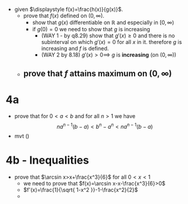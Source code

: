 

- given $\displaystyle f(x)=\frac{h(x)}{g(x)}$. 
	- prove that $f(x)$ defined on $(0,\infty)$.
		- show that $g(x)$ differentiable on $\mathbb{R}$ and especially in $[0,\infty)$
		- if $g(0)=0$ we need to show that $g$ is increasing
			- (WAY 1 - by q8.29) show that $g'(x)\geq 0$ and there is no subinterval on which $g'(x)=0$ for all $x$ in it. therefore $g$ is increasing and $f$ is defined.
			- (WAY 2 by 8.18) $g'(x)>0\implies$ $g$ is **increasing** (on $(0,\infty)$)
	- prove that $f$ attains maximum on $(0,\infty)$
		- 



# 4a

- prove that for $0<a<b$ and for all $n>1$ we have $$na^{n-1}(b-a)<b^n-a^n<na^{n-1}(b-a)$$
- mvt ()


# 4b - Inequalities

- prove that $\arcsin x>x+\frac{x^3}{6}$ for all $0<x<1$
	- we need to prove that $f(x)=\arcsin x-x-\frac{x^3}{6}>0$
	- $f'(x)=\frac{1}{\sqrt{ 1-x^2 }}-1-\frac{x^2}{2}$
	- 